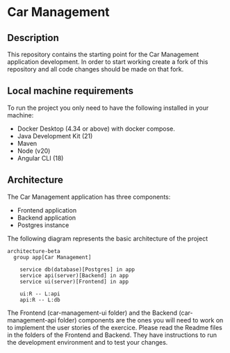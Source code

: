 # Car Management

## Description

This repository contains the starting point for the Car Management application development. In order to start working create a fork of this repository and all code changes should be made on that fork.

## Local machine requirements

To run the project you only need to have the following installed in your machine:
- Docker Desktop (4.34 or above) with docker compose.
- Java Development Kit (21)
- Maven
- Node (v20)
- Angular CLI (18)


## Architecture

The Car Management application has three components:
- Frontend application
- Backend application
- Postgres instance

The following diagram represents the basic architecture of the project

```mermaid
architecture-beta
  group app[Car Management]

    service db(database)[Postgres] in app
    service api(server)[Backend] in app
    service ui(server)[Frontend] in app

    ui:R -- L:api
    api:R -- L:db
```
The Frontend (car-management-ui folder) and the Backend (car-management-api folder) components are the ones you will need to work on to implement the user stories of the exercice. Please read the Readme files in the folders of the Frontend and Backend. They have instructions to run the development environment and to test your changes.
